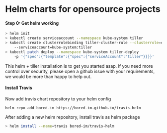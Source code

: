 # Helm charts for opensource projects

#### Step 0: Get helm working

~~~sh
> helm init
> kubectl create serviceaccount --namespace kube-system tiller
> kubectl create clusterrolebinding tiller-cluster-rule --clusterrole=cluster-admin
    --serviceaccount=kube-system:tiller
> kubectl patch deploy --namespace kube-system tiller-deploy
    -p '{"spec":{"template":{"spec":{"serviceAccount":"tiller"}}}}'
~~~

This helm + tiller installation is to get you started asap. If you need
more control over security, please open a github issue with your
requirements, we would be more than happy to help out.

#### Install Travis

Now add travis chart repository to your helm config

~~~
helm repo add bored-im https://bored-im.github.io/travis-helm
~~~

After adding a new helm repository, install travis as helm package

~~~sh
> helm install --name=travis bored-im/travis-helm
~~~
